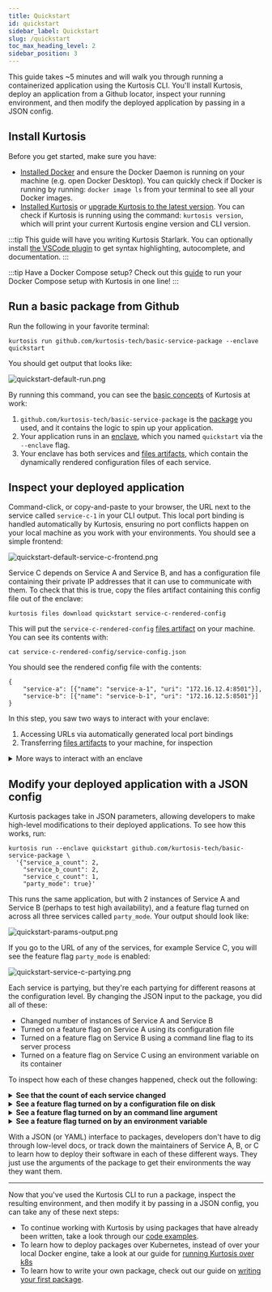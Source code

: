 ```yaml
---
title: Quickstart
id: quickstart
sidebar_label: Quickstart
slug: /quickstart
toc_max_heading_level: 2
sidebar_position: 3
---
```


This guide takes ~5 minutes and will walk you through running a containerized application using the Kurtosis CLI. You'll install Kurtosis, deploy an application from a Github locator, inspect your running environment, and then modify the deployed application by passing in a JSON config.

Install Kurtosis
--------------------
Before you get started, make sure you have:
* [Installed Docker](https://docs.docker.com/get-docker/) and ensure the Docker Daemon is running on your machine (e.g. open Docker Desktop). You can quickly check if Docker is running by running: `docker image ls` from your terminal to see all your Docker images.
* [Installed Kurtosis](https://docs.kurtosis.com/install/#ii-install-the-cli) or [upgrade Kurtosis to the latest version](https://docs.kurtosis.com/upgrade). You can check if Kurtosis is running using the command: `kurtosis version`, which will print your current Kurtosis engine version and CLI version.

:::tip
This guide will have you writing Kurtosis Starlark. You can optionally install [the VSCode plugin](https://marketplace.visualstudio.com/items?itemName=Kurtosis.kurtosis-extension) to get syntax highlighting, autocomplete, and documentation.
:::

:::tip Have a Docker Compose setup?
Check out this [guide][running-docker-compose] to run your Docker Compose setup with Kurtosis in one line!
:::

Run a basic package from Github
---------------------------------------

Run the following in your favorite terminal:

```console
kurtosis run github.com/kurtosis-tech/basic-service-package --enclave quickstart
```

You should get output that looks like:

![quickstart-default-run.png](/img/home/quickstart-default-run.png)

By running this command, you can see the [basic concepts][basic-concepts] of Kurtosis at work:

1. `github.com/kurtosis-tech/basic-service-package` is the [package][basic-package] you used, and it contains the logic to spin up your application.
2. Your application runs in an [enclave][basic-enclave], which you named `quickstart` via the `--enclave` flag.
3. Your enclave has both services and [files artifacts][basic-files-artifact], which contain the dynamically rendered configuration files of each service.

Inspect your deployed application
--------------------

Command-click, or copy-and-paste to your browser, the URL next to the service called `service-c-1` in your CLI output. This local port binding is handled automatically by Kurtosis, ensuring no port conflicts happen on your local machine as you work with your environments. You should see a simple frontend:

![quickstart-default-service-c-frontend.png](/img/home/quickstart-default-service-c-frontend.png)

Service C depends on Service A and Service B, and has a configuration file containing their private IP addresses that it can use to communicate with them. To check that this is true, copy the files artifact containing this config file out of the enclave:

```console
kurtosis files download quickstart service-c-rendered-config
```

This will put the `service-c-rendered-config` [files artifact][files-artifacts-reference] on your machine. You can see its contents with:

```console
cat service-c-rendered-config/service-config.json
```
You should see the rendered config file with the contents:
```
{
    "service-a": [{"name": "service-a-1", "uri": "172.16.12.4:8501"}],
    "service-b": [{"name": "service-b-1", "uri": "172.16.12.5:8501"}]
}
```

In this step, you saw two ways to interact with your enclave:

1. Accessing URLs via automatically generated local port bindings
2. Transferring [files artifacts][files-artifacts-reference] to your machine, for inspection

<details><summary>More ways to interact with an enclave</summary>

You can also do a set of actions you would expect from a standard Docker or Kubernetes deployments, like:
1. Shell into a service: `kurtosis service shell quickstart service-c-1`
2. See a service's logs: `kurtosis service logs quickstart service-c-1`
3. Execute a command on a service: `kurtosis service exec quickstart service-c-1 'echo hello world'`

</details>

Modify your deployed application with a JSON config
----------

Kurtosis packages take in JSON parameters, allowing developers to make high-level modifications to their deployed applications. To see how this works, run:

```console
kurtosis run --enclave quickstart github.com/kurtosis-tech/basic-service-package \
  '{"service_a_count": 2,
    "service_b_count": 2,
    "service_c_count": 1,
    "party_mode": true}'
```

This runs the same application, but with 2 instances of Service A and Service B (perhaps to test high availability), and a feature flag turned on across all three services called `party_mode`. Your output should look like:

![quickstart-params-output.png](/img/home/quickstart-params-output.png)

If you go to the URL of any of the services, for example Service C, you will see the feature flag `party_mode` is enabled:

![quickstart-service-c-partying.png](/img/home/quickstart-service-c-partying.png)

Each service is partying, but they're each partying for different reasons at the configuration level. By changing the JSON input to the package, you did all of these:
- Changed number of instances of Service A and Service B
- Turned on a feature flag on Service A using its configuration file
- Turned on a feature flag on Service B using a command line flag to its server process
- Turned on a feature flag on Service C using an environment variable on its container

To inspect how each of these changes happened, check out the following:

<details><summary><b>See that the count of each service changed</b></summary>

You can see 2 instances of Service A and 2 instances of Service B in the CLI output:

![quickstart-params-output.png](/img/home/quickstart-params-output.png)

You can verify that the configuration file of Service C has been properly changed so it can talk to all 4 of them:

```console
kurtosis files download quickstart service-c-rendered-config
```
```console
cat service-c-rendered-config/service-config.json
```
You should see the rendered config file with the contents:
```
{
    "service-a": [{"name": "service-a-1", "uri": "172.16.16.4:8501"},{"name": "service-a-2", "uri": "172.16.16.7:8501"}],
    "service-b": [{"name": "service-b-1", "uri": "172.16.16.5:8501"},{"name": "service-b-2", "uri": "172.16.16.8:8501"}]
}
```

</details>

<details><summary><b>See a feature flag turned on by a configuration file on disk</b></summary>

Service A has the `party_mode` flagged turned on by virtue of its configuration file. You can see that with by downloading the `service-a-rendered-config` files artifact, as you've seen before:

```console
kurtosis files download quickstart service-a-rendered-config
```
```console
cat service-a-rendered-config/service-config.json
```
You should see the config file contents with the feature flag turned on:
```
{
    "party_mode": true
}
```

</details>

<details><summary><b>See a feature flag turned on by an command line argument</b></summary>

Service B has the `party_mode` flag turned on by virtue of a command line flag. To see this, run:
```console
kurtosis service inspect quickstart service-b-1
```

You should see, in the output, the CMD block indicating that the flag was passed as a command line argument to the server process:
```console
CMD:
  --
  --party-mode
```

</details>

<details><summary><b>See a feature flag turned on by an environment variable</b></summary>

Service C has the `party_mode` flag turned on by virtue of an environment variable. To see the environment variable flag is indeed enabled, run:

```console
kurtosis service inspect quickstart service-c-1
```

In the output, you will see a block called `ENV:`. In that block, you should see the environment variable `PARTY_MODE: true`.

</details>

With a JSON (or YAML) interface to packages, developers don't have to dig through low-level docs, or track down the maintainers of Service A, B, or C to learn how to deploy their software in each of these different ways. They just use the arguments of the package to get their environments the way they want them.

--------

Now that you've used the Kurtosis CLI to run a package, inspect the resulting environment, and then modify it by passing in a JSON config, you can take any of these next steps:

- To continue working with Kurtosis by using packages that have already been written, take a look through our [code examples][code-examples].
- To learn how to deploy packages over Kubernetes, instead of over your local Docker engine, take a look at our guide for [running Kurtosis over k8s][running-in-k8s]
- To learn how to write your own package, check out our guide on [writing your first package][write-your-first-package].


<!-- !!!!!!!!!!!!!!!!!!!!!!!!!!! ONLY LINKS BELOW HERE !!!!!!!!!!!!!!!!!!!!!!!!!!!!!!!!!!!! -->

<!--------------------------- Guides ------------------------------------>
[installing-kurtosis-guide]: ../get-started/installing-the-cli.md
[installing-docker-guide]: ../get-started/installing-the-cli.md#i-install--start-docker
[upgrading-kurtosis-guide]: ../guides/upgrading-the-cli.md
[basic-concepts]: ../get-started/basic-concepts.md
[basic-enclave]: ../get-started/basic-concepts.md#enclave
[basic-package]: ../get-started/basic-concepts.md#package
[basic-files-artifact]: ../get-started/basic-concepts.md#files-artifact
[write-your-first-package]: ../get-started/write-your-first-package.md
[running-in-k8s]: ../guides/running-in-k8s.md
[running-docker-compose]: ../guides/running-docker-compose.md
[self-cloud-hosting]: ../guides/self-cloud-hosting.md

<!--------------------------- Advanced Concepts ------------------------------------>
[architecture-explanation]: ../advanced-concepts/architecture.md
[enclaves-reference]: ../advanced-concepts/enclaves.md
[services-explanation]: ../advanced-concepts/architecture.md#services
[reusable-environment-definitions-explanation]: ../advanced-concepts/reusable-environment-definitions.md
[why-kurtosis-explanation]: ../advanced-concepts/why-kurtosis.md
[how-do-imports-work-explanation]: ../advanced-concepts/how-do-kurtosis-imports-work.md
[why-multi-phase-runs-explanation]: ../advanced-concepts/why-multi-phase-runs.md

<!--------------------------- Reference ------------------------------------>
<!-- CLI Commands Reference -->
[cli-reference]: /cli/
[kurtosis-run-reference]: ../cli-reference/run.md
[kurtosis-clean-reference]: ../cli-reference/clean.md
[kurtosis-enclave-inspect-reference]: ../cli-reference/enclave-inspect.md
[kurtosis-files-upload-reference]: ../cli-reference/files-upload.md
[kurtosis-feedback-reference]: ../cli-reference/feedback.md
[kurtosis-twitter]: ../cli-reference/twitter.md
[starlark-reference]: ../advanced-concepts/starlark.md

<!-- SL Instructions Reference-->
[request-reference]: ../api-reference/starlark-reference/plan.md#request
[exec-reference]: ../api-reference/starlark-reference/plan.md#exec

<!-- Reference -->
[multi-phase-runs-reference]: ../advanced-concepts/multi-phase-runs.md
[kurtosis-yml-reference]: ../advanced-concepts/kurtosis-yml.md
[packages-reference]: ../advanced-concepts/packages.md
[runnable-packages-reference]: ../advanced-concepts/packages.md#runnable-packages
[locators-reference]: ../advanced-concepts/locators.md
[plan-reference]: ../advanced-concepts/plan.md
[future-references-reference]: ../advanced-concepts/future-references.md
[files-artifacts-reference]: ../advanced-concepts/files-artifacts.md
[code-examples]: ../code-examples.md

<!--------------------------- Other ------------------------------------>
<!-- Examples repo -->
[awesome-kurtosis-repo]: https://github.com/kurtosis-tech/awesome-kurtosis
[data-package-example]: https://github.com/kurtosis-tech/awesome-kurtosis/tree/main/data-package
[data-package-example-main.star]: https://github.com/kurtosis-tech/awesome-kurtosis/blob/main/data-package/main.star
[data-package-example-seed-tar]: https://github.com/kurtosis-tech/awesome-kurtosis/blob/main/data-package/dvd-rental-data.tar
[cassandra-package-example]: https://github.com/kurtosis-tech/cassandra-package
[go-test-example]: https://github.com/kurtosis-tech/awesome-kurtosis/tree/main/quickstart/go-test
[ts-test-example]: https://github.com/kurtosis-tech/awesome-kurtosis/tree/main/quickstart/ts-test
[ethereum-package]: https://github.com/ethpandaops/ethereum-package/

<!-- Misc -->
[homepage]: get-started.md
[kurtosis-managed-packages]: https://github.com/kurtosis-tech?q=in%3Aname+package&type=all&language=&sort=
[wild-kurtosis-packages]: https://github.com/search?q=filename%3Akurtosis.yml&type=code
[bazel-github]: https://github.com/bazelbuild/bazel/
[starlark-github-repo]: https://github.com/bazelbuild/starlark
[postgrest]: https://postgrest.org/en/stable/
[waku-package]: https://github.com/logos-co/wakurtosis
[near-package]: https://github.com/kurtosis-tech/near-package
[iterm]: https://iterm2.com/
[vscode-plugin]: https://marketplace.visualstudio.com/items?itemName=Kurtosis.kurtosis-extension
[github-discussions]: https://github.com/kurtosis-tech/kurtosis/discussions/new?category=q-a

